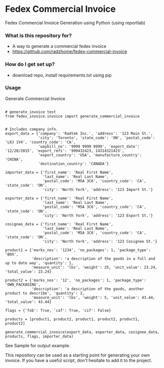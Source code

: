 # Fedex Commercial Invoice #

Fedex Commercial Invoice Generation using Python (using reportlab)

### What is this repository for? ###

* A way to generate a commercial fedex invoice
* https://github.com/radzhome/fedex-commercial-invoice

### How do I get set up? ###

* download repo, install requirements.txt using pip

### Usage ###

Generate Commercial Invoice
<pre><code>
# generate_invoice test
from fedex_invoice.invoice import generate_commercial_invoice


# Includes company info.
export_data = {'company': 'Radtek Inc.', 'address': '123 Main St.',
               'city': 'Toronto', 'state_code': 'ON', 'postal_code': 'L8J 1V4', 'country_code': 'CA',
               'waybill_no': '9999 9999 9999', 'export_date': '12/20/2015', 'export_refs': '999432423, 14314321423',
               'export_country': 'USA', 'manufacture_country': 'CHINA',
               'destination_country': 'CANADA'}

importer_data = {'first_name': 'Real First Name',
                 'last_name': 'Real Last Name',
                 'postal_code': 'M5A 3C6', 'country_code': 'CA', 'state_code': 'ON',
                 'city': 'North York', 'address': '123 Import St.'}

exporter_data = {'first_name': 'Real First Name',
                 'last_name': 'Real Last Name',
                 'postal_code': 'M5A 3C6', 'country_code': 'CA', 'state_code': 'ON',
                 'city': 'North York', 'address': '123 Export St.'}

cosignee_data = {'first_name': 'Real First Name',
                 'last_name': 'Real Last Name',
                 'postal_code': 'M5A 3C6', 'country_code': 'CA', 'state_code': 'ON',
                 'city': 'North York', 'address': '123 Cosignee St.'}

product1 = {'marks_nos': '1234', 'no_packages': 1, 'package_type': 'BOX',
            'description': 'a description of the goods in a full and up to date way', 'quantity': 1,
            'measure_unit': 'lbs', 'weight': 25, 'unit_value': 23.24, 'total_value': 23.24}

product2 = {'marks_nos': '12', 'no_packages': 1, 'package_type': 'OWN_PACKAGING',
            'description': 'a description of the goods, another product to describe', 'quantity': 2,
            'measure_unit': 'lbs', 'weight': 5, 'unit_value': 43.44, 'total_value': 43.44}

flags = {'fob': True, 'caf': True, 'cif': False}

products = [product1, product2, product1, product2, product1, product2]

generate_commercial_invoice(export_data, exporter_data, cosignee_data, products, flags, importer_data)
</code></pre>
See Sample for output example.


This repository can be used as a starting point for generating your own invoice. If you have a useful script, don't
hesitate to add it to the project.
